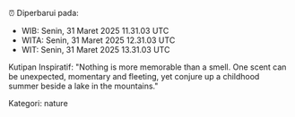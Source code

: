 ⏰ Diperbarui pada:
- WIB: Senin, 31 Maret 2025 11.31.03 UTC
- WITA: Senin, 31 Maret 2025 12.31.03 UTC
- WIT: Senin, 31 Maret 2025 13.31.03 UTC

Kutipan Inspiratif:
"Nothing is more memorable than a smell. One scent can be unexpected, momentary and fleeting, yet conjure up a childhood summer beside a lake in the mountains."


Kategori: nature


